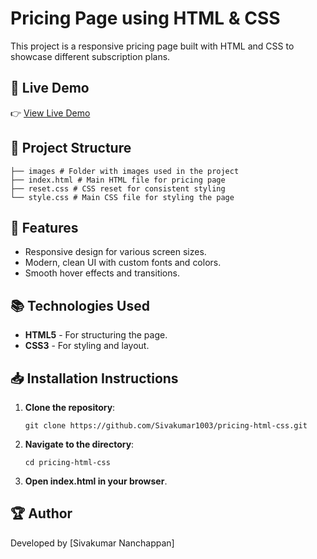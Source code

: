 # Pricing Page using HTML & CSS

This project is a responsive pricing page built with HTML and CSS to showcase different subscription plans.

## 🚀 Live Demo
👉 [View Live Demo](https://pricing-html-css-nine-zeta.vercel.app/)

## 📂 Project Structure
```
├── images # Folder with images used in the project 
├── index.html # Main HTML file for pricing page 
├── reset.css # CSS reset for consistent styling 
└── style.css # Main CSS file for styling the page
```

## 📝 Features
- Responsive design for various screen sizes.
- Modern, clean UI with custom fonts and colors.
- Smooth hover effects and transitions.

## 📚 Technologies Used
- **HTML5** - For structuring the page.
- **CSS3** - For styling and layout.

## 📥 Installation Instructions

1. **Clone the repository**:
   ```
   git clone https://github.com/Sivakumar1003/pricing-html-css.git
   ```
2. **Navigate to the directory**:
    ```
    cd pricing-html-css
    ```
3. **Open index.html in your browser**.

## 🏆 Author
Developed by [Sivakumar Nanchappan]

